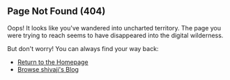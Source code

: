 ## Page Not Found (404)

Oops! It looks like you've wandered into uncharted territory. The page you were trying to reach seems to have disappeared into the digital wilderness.

But don't worry! You can always find your way back:

- [Return to the Homepage](/)
- [Browse shivaji's Blog](/blog)
